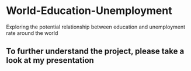 # World-Education-Unemployment
Exploring the potential relationship between education and unemployment rate around the world


## To further understand the project, please take a look at my presentation
